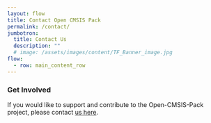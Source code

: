 ```yaml
---
layout: flow
title: Contact Open CMSIS Pack
permalink: /contact/
jumbotron:
  title: Contact Us
  description: ""
  # image: /assets/images/content/TF_Banner_image.jpg
flow:
  - row: main_content_row
---
```

### Get Involved

If you would like to support and contribute to the Open-CMSIS-Pack project, please contact [us here](mailto:open-cmsis-pack@linaro.org).
